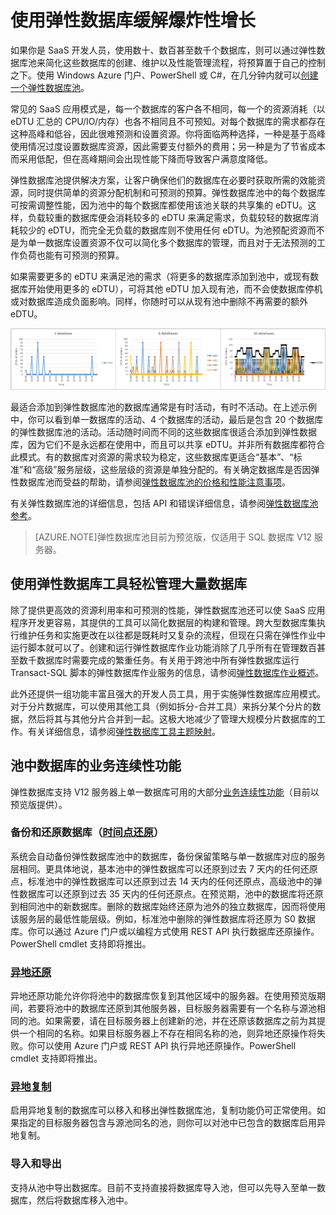 <properties 
	pageTitle="使用弹性数据库缓解爆炸性增长" 
	description="Azure SQL 数据库弹性数据库池是由一组弹性数据库共享的可用资源的集合。" 
	services="sql-database" 
	documentationCenter="" 
	authors="stevestein" 
	manager="jeffreyg" 
	editor=""/>

<tags 
	ms.service="sql-database"
	ms.date="10/08/2015" 
	wacn.date="11/12/2015"/>


# 使用弹性数据库缓解爆炸性增长

如果你是 SaaS 开发人员，使用数十、数百甚至数千个数据库，则可以通过弹性数据库池来简化这些数据库的创建、维护以及性能管理流程，将预算置于自己的控制之下。使用 Windows Azure 门户、PowerShell 或 C#，在几分钟内就可以[创建一个弹性数据库池](/documentation/articles/sql-database-elastic-pool-portal)。

常见的 SaaS 应用模式是，每一个数据库的客户各不相同，每一个的资源消耗（以 eDTU 汇总的 CPU/IO/内存）也各不相同且不可预知。对每个数据库的需求都存在这种高峰和低谷，因此很难预测和设置资源。你将面临两种选择，一种是基于高峰使用情况过度设置数据库资源，因此需要支付额外的费用；另一种是为了节省成本而采用低配，但在高峰期间会出现性能下降而导致客户满意度降低。




弹性数据库池提供解决方案，让客户确保他们的数据库在必要时获取所需的效能资源，同时提供简单的资源分配机制和可预测的预算。弹性数据库池中的每个数据库可按需调整性能，因为池中的每个数据库都使用该池关联的共享集的 eDTU。这样，负载较重的数据库便会消耗较多的 eDTU 来满足需求，负载较轻的数据库消耗较少的 eDTU，而完全无负载的数据库则不使用任何 eDTU。为池预配资源而不是为单一数据库设置资源不仅可以简化多个数据库的管理，而且对于无法预测的工作负荷也能有可预测的预算。

如果需要更多的 eDTU 来满足池的需求（将更多的数据库添加到池中，或现有数据库开始使用更多的 eDTU），可将其他 eDTU 加入现有池，而不会使数据库停机或对数据库造成负面影响。同样，你随时可以从现有池中删除不再需要的额外 eDTU。

![共享 eDTU 的数据库][1]

最适合添加到弹性数据库池的数据库通常是有时活动，有时不活动。在上述示例中，你可以看到单一数据库的活动、4 个数据库的活动，最后是包含 20 个数据库的弹性数据库池的活动。活动随时间而不同的这些数据库很适合添加到弹性数据库，因为它们不是永远都在使用中，而且可以共享 eDTU。并非所有数据库都符合此模式。有的数据库对资源的需求较为稳定，这些数据库更适合“基本”、“标准”和“高级”服务层级，这些层级的资源是单独分配的。有关确定数据库是否因弹性数据库池而受益的帮助，请参阅[弹性数据库池的价格和性能注意事项](/documentation/articles/sql-database-elastic-pool-guidance)。

有关弹性数据库池的详细信息，包括 API 和错误详细信息，请参阅[弹性数据库池参考](/documentation/articles/sql-database-elastic-pool-reference)。


> [AZURE.NOTE]弹性数据库池目前为预览版，仅适用于 SQL 数据库 V12 服务器。

## 使用弹性数据库工具轻松管理大量数据库

除了提供更高效的资源利用率和可预测的性能，弹性数据库池还可以使 SaaS 应用程序开发更容易，其提供的工具可以简化数据层的构建和管理。跨大型数据库集执行维护任务和实施更改在以往都是既耗时又复杂的流程，但现在只需在弹性作业中运行脚本就可以了。创建和运行弹性数据库作业功能消除了几乎所有在管理数百甚至数千数据库时需要完成的繁重任务。有关用于跨池中所有弹性数据库运行 Transact-SQL 脚本的弹性数据库作业服务的信息，请参阅[弹性数据库作业概述](/documentation/articles/sql-database-elastic-jobs-overview)。

此外还提供一组功能丰富且强大的开发人员工具，用于实施弹性数据库应用模式。对于分片数据库，可以使用其他工具（例如拆分-合并工具）来拆分某个分片的数据，然后将其与其他分片合并到一起。这极大地减少了管理大规模分片数据库的工作。有关详细信息，请参阅[弹性数据库工具主题映射](/documentation/articles/sql-database-elastic-scale-documentation-map)。

## 池中数据库的业务连续性功能

弹性数据库支持 V12 服务器上单一数据库可用的大部分[业务连续性功能](https://msdn.microsoft.com/zh-cn/library/azure/hh852669.aspx)（目前以预览版提供）。

### 备份和还原数据库（[时间点还原](https://msdn.microsoft.com/zh-cn/library/azure/hh852669.aspx#BKMK_PITR)）

系统会自动备份弹性数据库池中的数据库，备份保留策略与单一数据库对应的服务层相同。更具体地说，基本池中的弹性数据库可以还原到过去 7 天内的任何还原点，标准池中的弹性数据库可以还原到过去 14 天内的任何还原点，高级池中的弹性数据库可以还原到过去 35 天内的任何还原点。在预览期，池中的数据库将还原到相同池中的新数据库。删除的数据库始终还原为池外的独立数据库，因而将使用该服务层的最低性能层级。例如，标准池中删除的弹性数据库将还原为 S0 数据库。你可以通过 Azure 门户或以编程方式使用 REST API 执行数据库还原操作。PowerShell cmdlet 支持即将推出。

### [异地还原](https://msdn.microsoft.com/zh-cn/library/azure/hh852669.aspx#BKMK_GEO)

异地还原功能允许你将池中的数据库恢复到其他区域中的服务器。在使用预览版期间，若要将池中的数据库还原到其他服务器，目标服务器需要有一个名称与源池相同的池。如果需要，请在目标服务器上创建新的池，并在还原该数据库之前为其提供一个相同的名称。如果目标服务器上不存在相同名称的池，则异地还原操作将失败。你可以使用 Azure 门户或 REST API 执行异地还原操作。PowerShell cmdlet 支持即将推出。


### [异地复制](https://msdn.microsoft.com/zh-cn/library/azure/dn783447.aspx)

启用异地复制的数据库可以移入和移出弹性数据库池，复制功能仍可正常使用。如果指定的目标服务器包含与源池同名的池，则你可以对池中已包含的数据库启用异地复制。

### 导入和导出

支持从池中导出数据库。目前不支持直接将数据库导入池，但可以先导入至单一数据库，然后将数据库移入池中。


<!--Image references-->
[1]: ./media/sql-database-elastic-pool/databases.png

<!---HONumber=79-->